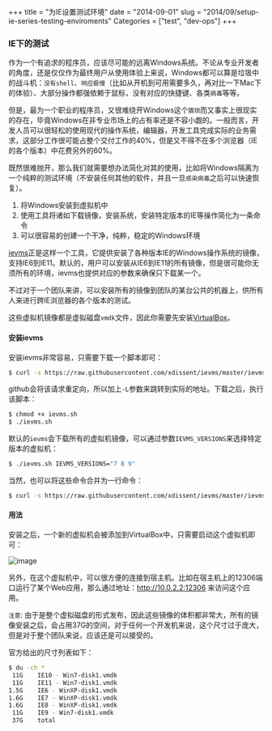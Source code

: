 +++
title = "为IE设置测试环境"
date = "2014-09-01"
slug = "2014/09/setup-ie-series-testing-enviroments"
Categories = ["test", "dev-ops"]
+++
### IE下的测试

作为一个有追求的程序员，应该尽可能的远离Windows系统。不论从专业开发者的角度，还是仅仅作为最终用户从使用体验上来说，Windows都可以算是垃圾中的战斗机：`没有shell`、`响应极慢`（比如从开机到可用需要多久，再对比一下Mac下的体验）、大部分操作都强依赖于鼠标，没有对应的快捷键、各类`病毒`等等。

但是，最为一个职业的程序员，又很难绕开Windows这个`猥琐`而又事实上很现实的存在，毕竟Windows在非专业市场上的占有率还是不容小觑的。一般而言，开发人员可以很轻松的使用现代的操作系统，编辑器，开发工具完成实际的业务需求，这部分工作很可能占整个交付工作的40%，但是又不得不在多个浏览器（IE的各个版本）中花费另外的60%。

既然很难抛开，那么我们就需要想办法简化对其的使用，比如将Windows隔离为一个纯粹的测试环境（不安装任何其他的软件，并且一旦`感染病毒`之后可以快速恢复）。

1.	将Windows安装到虚拟机中
2.	使用工具将诸如下载镜像，安装系统，安装特定版本的IE等操作简化为一条命令
3.	可以很容易的创建一个干净，纯粹，稳定的Windows环境

[ievms](https://github.com/xdissent/ievms)正是这样一个工具，它提供安装了各种版本IE的Windows操作系统的镜像，支持IE6到IE11。默认的，用户可以安装从IE6到IE11的所有镜像，但是很可能你无须所有的环境，ievms也提供对应的参数来确保只下载某一个。

不过对于一个团队来讲，可以安装所有的镜像到团队的某台公共的机器上，供所有人来进行跨IE浏览器的各个版本的测试。

这些虚拟机镜像都是虚拟磁盘`vmdk`文件，因此你需要先安装[VirtualBox]((https://www.virtualbox.org/wiki/Downloads))。

#### 安装ievms

安装ievms非常容易，只需要下载一个脚本即可：

```sh
$ curl -s https://raw.githubusercontent.com/xdissent/ievms/master/ievms.sh -L
```

github会将该请求重定向，所以加上`-L`参数来跳转到实际的地址。下载之后，执行该脚本：

```sh
$ chmod +x ievms.sh
$ ./ievms.sh
```

默认的`ievms`会下载所有的虚拟机镜像，可以通过参数`IEVMS_VERSIONS`来选择特定版本的虚拟机：

```sh
$ ./ievms.sh IEVMS_VERSIONS="7 8 9"
```

当然，也可以将这些命令合并为一行命令：

```sh
$ curl -s https://raw.githubusercontent.com/xdissent/ievms/master/ievms.sh -L | IEVMS_VERSIONS="7 8 9" bash
```

#### 用法

安装之后，一个新的虚拟机会被添加到VirtualBox中，只需要启动这个虚拟机即可：

![image](/images/2014/09/ie8-prepaid-resized.png)

另外，在这个虚拟机中，可以很方便的连接到宿主机。比如在宿主机上的12306端口运行了某个Web应用，那么通过地址：http://10.0.2.2:12306 来访问这个应用。

`注意`: 由于是整个虚拟磁盘的形式发布，因此这些镜像的体积都非常大，所有的镜像安装之后，会占用37G的空间，对于任何一个开发机来说，这个尺寸过于庞大，但是对于整个团队来说，应该还是可以接受的。

官方给出的尺寸列表如下：

```sh
$ du -ch *
 11G    IE10 - Win7-disk1.vmdk
 11G    IE11 - Win7-disk1.vmdk
1.5G    IE6 - WinXP-disk1.vmdk
1.6G    IE7 - WinXP-disk1.vmdk
1.6G    IE8 - WinXP-disk1.vmdk
 11G    IE9 - Win7-disk1.vmdk
 37G    total
```

